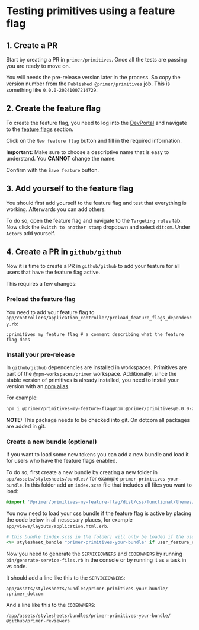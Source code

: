 # Testing primitives using a feature flag

## 1. Create a PR

Start by creating a PR in `primer/primitives`. Once all the tests are passing you are ready to move on.

You will needs the pre-release version later in the process. So copy the version number from the `Published @primer/primitives` job. This is something like `0.0.0-20241007214729`.

## 2. Create the feature flag

To create the feature flag, you need to log into the [DevPortal](https://devportal.githubapp.com/feature-flags) and navigate to the [feature flags](https://devportal.githubapp.com/feature-flags) section.

Click on the `New feature flag` button and fill in the required information.

**Important:** Make sure to choose a descriptive name that is easy to understand. You **CANNOT** change the name.

Confirm with the `Save feature` button.

## 3. Add yourself to the feature flag

You should first add yourself to the feature flag and test that everything is working. Afterwards you can add others.

To do so, open the feature flag and navigate to the `Targeting rules` tab.
Now click the `Switch to another stamp` dropdown and select `ditcom`.
Under `Actors` add yourself.

## 4. Create a PR in `github/github`

Now it is time to create a PR in `github/github` to add your feature for all users that have the feature flag active.

This requires a few changes:

### Preload the feature flag

You need to add your feature flag to `app/controllers/application_controller/preload_feature_flags_dependency.rb`:

```
:primitives_my_feature_flag # a comment describing what the feature flag does
```

### Install your pre-release

In `github/github` dependencies are installed in workspaces. Primitives are part of the `@npm-workspaces/primer` workspace.
Additionally, since the stable version of primitives is already installed, you need to install your version with an [npm alias](https://docs.npmjs.com/cli/v8/commands/npm-install#:~:text=npm%20install%20%3Calias%3E%40npm%3A%3Cname%3E%3A).

For example:

```bash
npm i @primer/primitives-my-feature-flag@npm:@primer/primitives@0.0.0-20241007214729 --workspace=@npm-workspaces/primer
```

**NOTE:** This package needs to be checked into git. On dotcom all packages are added in git.

### Create a new bundle (optional)

If you want to load some new tokens you can add a new bundle and load it for users who have the feature flags enabled.

To do so, first create a new bundle by creating a new folder in `app/assets/stylesheets/bundles/` for example `primer-primitives-your-bundle`.
In this folder add an `index.scss` file that includes all files you want to load:

```scss
@import '@primer/primitives-my-feature-flag/dist/css/functional/themes/new-theme.css';
```

You now need to load your css bundle if the feature flag is active by placing the code below in all nessesary places, for example `app/views/layouts/application.html.erb`.

```ruby
# this bundle (index.scss in the folder) will only be loaded if the users has the primitives_my_feature_flag feature flag enabled
<%= stylesheet_bundle "primer-primitives-your-bundle" if user_feature_enabled?(:primitives_my_feature_flag) %>
```

Now you need to generate the `SERVICEOWNERS` and `CODEOWNERS` by running `bin/generate-service-files.rb` in the console or by running it as a task in vs code.

It should add a line like this to the `SERVICEOWNERS`:

```
app/assets/stylesheets/bundles/primer-primitives-your-bundle/ :primer_dotcom
```

And a line like this to the `CODEOWNERS`:

```
/app/assets/stylesheets/bundles/primer-primitives-your-bundle/ @github/primer-reviewers
```
